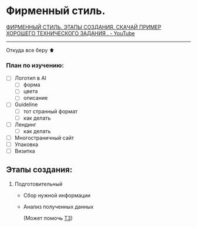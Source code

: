 # Фирменный стиль.

[ФИРМЕННЫЙ СТИЛЬ. ЭТАПЫ СОЗДАНИЯ. СКАЧАЙ ПРИМЕР ХОРОШЕГО ТЕХНИЧЕСКОГО ЗАДАНИЯ . - YouTube](https://www.youtube.com/watch?v=e2yOfDVOLDw&list=PLo689pEsbTb-aYBZRdiFJ0MA7nAo7fs2C&index=9)

---

Откуда все беру :arrow_up:

### 	План по изучению:

- [ ] Логотип в AI
	- [ ] форма
	- [ ]  цвета
	- [ ]  описание
- [ ] Guideline
	- [ ] тот странный формат
	- [ ] как делать   
- [ ] Лендинг
	- [ ] как делать 
- [ ] Многостраничный сайт
- [ ] Упаковка
- [ ] Визитка 

## Этапы создания:

1. Подготовительный
	- Сбор нужной информации
	
	- Анализ полученных данных
	
	   (Может помочь [ТЗ](ТЗ.jpg))
